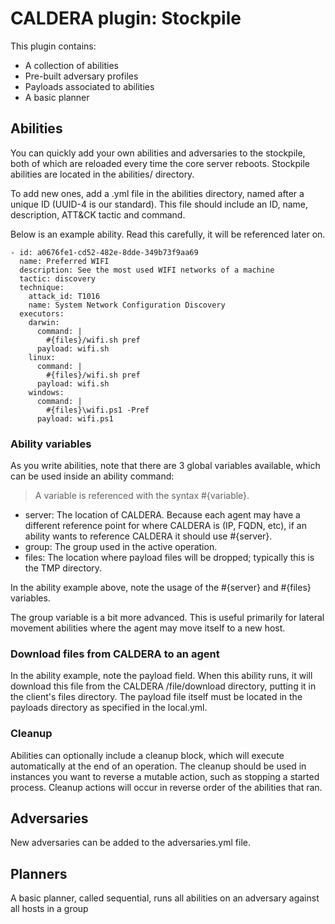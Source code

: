 # CALDERA plugin: Stockpile

This plugin contains:

* A collection of abilities
* Pre-built adversary profiles
* Payloads associated to abilities
* A basic planner 

## Abilities

You can quickly add your own abilities and adversaries to the stockpile, both of which are reloaded every time
the core server reboots. Stockpile abilities are located in the abilities/ directory.

To add new ones, add a .yml file in the abilities directory, named after a unique ID (UUID-4 is our standard). 
This file should include an ID, name, description, ATT&CK tactic and command.

Below is an example ability. Read this carefully, it will be referenced later on.
```
- id: a0676fe1-cd52-482e-8dde-349b73f9aa69
  name: Preferred WIFI
  description: See the most used WIFI networks of a machine
  tactic: discovery
  technique:
    attack_id: T1016
    name: System Network Configuration Discovery
  executors:
    darwin:
      command: |
        #{files}/wifi.sh pref
      payload: wifi.sh
    linux:
      command: |
        #{files}/wifi.sh pref
      payload: wifi.sh
    windows:
      command: |
        #{files}\wifi.ps1 -Pref
      payload: wifi.ps1
```

### Ability variables

As you write abilities, note that there are 3 global variables available, which can be used
inside an ability command:

> A variable is referenced with the syntax #{variable}.

* server: The location of CALDERA. Because each agent may have a different reference point
for where CALDERA is (IP, FQDN, etc), if an ability wants to reference CALDERA it should use #{server}. 
* group: The group used in the active operation.
* files: The location where payload files will be dropped; typically this is the TMP directory. 

In the ability example above, note the usage of the #{server}  and #{files} variables.

The group variable is a bit more advanced. This is useful primarily for lateral movement abilities where
the agent may move itself to a new host. 

### Download files from CALDERA to an agent

In the ability example, note the payload field. When this ability runs, it will
download this file from the CALDERA /file/download directory, putting it in the client's
files directory. The payload file itself must be located in the payloads directory as 
specified in the local.yml.

### Cleanup

Abilities can optionally include a cleanup block, which will execute automatically at the end of an operation. The
cleanup should be used in instances you want to reverse a mutable action, such as stopping a started process. 
Cleanup actions will occur in reverse order of the abilities that ran.

## Adversaries

New adversaries can be added to the adversaries.yml file.

## Planners

A basic planner, called sequential, runs all abilities on an adversary against all hosts in a group
